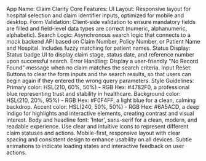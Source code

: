 App Name: Claim Clarity
Core Features:
UI Layout: Responsive layout for hospital selection and claim identifier inputs, optimized for mobile and desktop.
Form Validation: Client-side validation to ensure mandatory fields are filled and field-level data types are correct (numeric, alphanumeric, alphabetic).
Search Logic: Asynchronous search logic that connects to a mock backend API based on Claim Number, Policy Number, or Patient Name and Hospital. Includes fuzzy matching for patient names.
Status Display: Status badge UI to display claim stage, status date, and reference number upon successful search.
Error Handling: Display a user-friendly "No Record Found" message when no claim matches the search criteria.
Input Reset: Buttons to clear the form inputs and the search results, so that users can begin again if they entered the wrong query parameters.
Style Guidelines:
Primary color: HSL(210, 60%, 50%) - RGB Hex: #4782F0, a professional blue representing trust and stability in healthcare.
Background color: HSL(210, 20%, 95%) - RGB Hex: #F0F4FF, a light blue for a clean, calming backdrop.
Accent color: HSL(240, 50%, 50%) - RGB Hex: #6A5ACD, a deep indigo for highlights and interactive elements, creating contrast and visual interest.
Body and headline font: 'Inter', sans-serif for a clean, modern, and readable experience.
Use clear and intuitive icons to represent different claim statuses and actions.
Mobile-first, responsive layout with clear spacing and consistent design to enhance usability on all devices.
Subtle animations to indicate loading states and interactive feedback on user actions.
